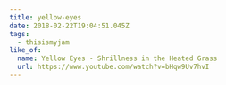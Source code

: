 ```yaml
---
title: yellow-eyes
date: 2018-02-22T19:04:51.045Z
tags:
  - thisismyjam
like_of:
  name: Yellow Eyes - Shrillness in the Heated Grass
  url: https://www.youtube.com/watch?v=bHqw9Uv7hvI
---
```

